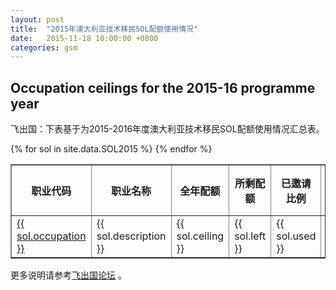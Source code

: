 ```yaml
---
layout: post
title:  "2015年澳大利亚技术移民SOL配额使用情况"
date:   2015-11-18 10:00:00 +0800
categories: gsm
---
```


## Occupation ceilings for the 2015-16 programme year


飞出国：下表基于为2015-2016年度澳大利亚技术移民SOL配额使用情况汇总表。

<table border = "1" cellpadding="1" cellspacing="0">
  <tr>
    <th>职业代码</th>
    <th>职业名称</th>
    <th>全年配额</th>
    <th>所剩配额</th>
    <th>已邀请比例</th>
    <th>7月邀请数量</th>
    <th>8月邀请数量</th>
    <th>9月邀请数量</th>
    <th>10月第一轮</th>
    <th>10月第二轮</th>
    <th>11月第一轮</th>
  </tr>
{% for sol in site.data.SOL2015 %}
<tr>
<td> <a href="http://www.flyabroadvisa.com/anzsco/{{ sol.occupation }}.html" target="_blank">{{ sol.occupation }}</a> </td>
<td> {{ sol.description }} </td>
<td> {{ sol.ceiling }} </td>
<td> {{ sol.left }} </td>
<td> {{ sol.used }} </td>
<td> {{ sol.7 }} </td>
<td> {{ sol.8 }} </td>
<td> {{ sol.9 }} </td>
<td> {{ sol.101 }} </td>
<td> {{ sol.102 }} </td>
<td> {{ sol.111 }} </td>
</tr>
{% endfor %}
</table>

更多说明请参考<a href="http://bbs.fcgvisa.com/t/eoi/6335/" target="blank">飞出国论坛</a> 。